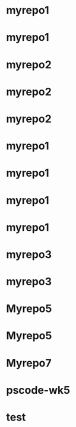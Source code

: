 # myrepo1
# myrepo1
# myrepo2
# myrepo2
# myrepo2
# myrepo1
# myrepo1
# myrepo1
# myrepo1
# myrepo3
# myrepo3
# Myrepo5
# Myrepo5
# Myrepo7
# pscode-wk5
# test
